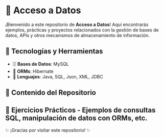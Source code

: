 # 📂 Acceso a Datos

¡Bienvenido a este repositorio de **Acceso a Datos**! Aquí encontrarás ejemplos, prácticas y proyectos relacionados con la gestión de bases de datos, APIs y otros mecanismos de almacenamiento de información.

## 📌 Tecnologías y Herramientas

- 🗄️ **Bases de Datos**: MySQL
- 🔗 **ORMs**: Hibernate
- 📝 **Lenguajes**: Java, SQL, Json, XML, JDBC

## 📖 Contenido del Repositorio

📌 **Ejercicios Prácticos** - Ejemplos de consultas SQL, manipulación de datos con ORMs, etc.  
---
✨ ¡Gracias por visitar este repositorio! ✨
